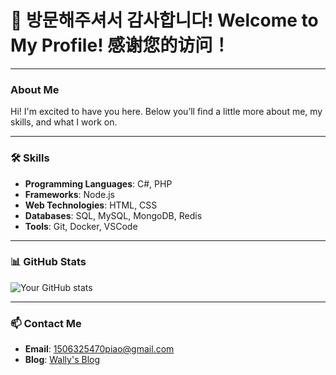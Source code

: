 # 👋 방문해주셔서 감사합니다! Welcome to My Profile! 感谢您的访问！


---

### About Me

Hi! I'm excited to have you here. Below you’ll find a little more about me, my skills, and what I work on.

---

### 🛠️ Skills
- **Programming Languages**: C#, PHP
- **Frameworks**: Node.js
- **Web Technologies**: HTML, CSS
- **Databases**: SQL, MySQL, MongoDB, Redis
- **Tools**: Git, Docker, VSCode

---

### 📊 GitHub Stats

![Your GitHub stats](https://github-readme-stats.vercel.app/api?username=yourusername&show_icons=true&theme=radical)

---

### 📫 Contact Me
- **Email**: 1506325470piao@gmail.com
- **Blog**: [Wally's Blog](https://wallyyoucandoit.tistory.com/)
